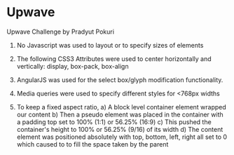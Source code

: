 Upwave
======

Upwave Challenge
by Pradyut Pokuri


1. No Javascript was used to layout or to specify sizes of elements

2. The following CSS3 Attributes were used to center horizontally and vertically:
display, box-pack, box-align

3. AngularJS was used for the select box/glyph modification functionality.

4. Media queries were used to specify different styles for <768px widths

5. To keep a fixed aspect ratio, 
	a) A block level container element wrapped our content
	b) Then a pseudo element was placed in the container with a padding top set to 100% (1:1) or 56.25% (16:9)
	c) This pushed the container's height to 100% or 56.25% (9/16) of its width
	d) The content element was positioned absolutely with top, bottom, left, right all set to 0
		which caused to to fill the space taken by the parent

